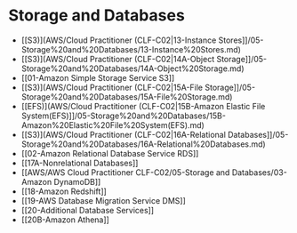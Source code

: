 # Storage and Databases

- [[S3)](AWS/Cloud Practitioner (CLF-C02|13-Instance Stores]]/05-Storage%20and%20Databases/13-Instance%20Stores.md)
- [[S3)](AWS/Cloud Practitioner (CLF-C02|14A-Object Storage]]/05-Storage%20and%20Databases/14A-Object%20Storage.md)
- [[01-Amazon Simple Storage Service S3]]
- [[S3)](AWS/Cloud Practitioner (CLF-C02|15A-File Storage]]/05-Storage%20and%20Databases/15A-File%20Storage.md)
- [[EFS)](AWS/Cloud Practitioner (CLF-C02|15B-Amazon Elastic File System(EFS)]]/05-Storage%20and%20Databases/15B-Amazon%20Elastic%20File%20System(EFS).md)
- [[S3)](AWS/Cloud Practitioner (CLF-C02|16A-Relational Databases]]/05-Storage%20and%20Databases/16A-Relational%20Databases.md)
- [[02-Amazon Relational Database Service RDS]]
- [[17A-Nonrelational Databases]]
- [[AWS/AWS Cloud Practitioner CLF-C02/05-Storage and Databases/03-Amazon DynamoDB]]
- [[18-Amazon Redshift]]
- [[19-AWS Database Migration Service DMS]]
- [[20-Additional Database Services]]
- [[20B-Amazon Athena]]